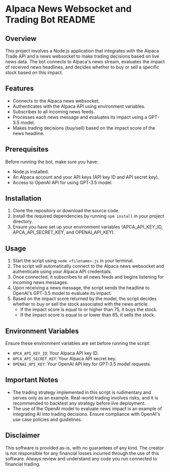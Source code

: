 # Alpaca News Websocket and Trading Bot README

## Overview

This project involves a Node.js application that integrates with the Alpaca Trade API and a news websocket to make trading decisions based on live news data. The bot connects to Alpaca's news stream, evaluates the impact of received news headlines, and decides whether to buy or sell a specific stock based on this impact.

## Features

- Connects to the Alpaca news websocket.
- Authenticates with the Alpaca API using environment variables.
- Subscribes to all incoming news feeds.
- Processes each news message and evaluates its impact using a GPT-3.5 model.
- Makes trading decisions (buy/sell) based on the impact score of the news headline.

## Prerequisites

Before running the bot, make sure you have:

- Node.js installed.
- An Alpaca account and your API keys (API key ID and API secret key).
- Access to OpenAI API for using GPT-3.5 model.

## Installation

1. Clone the repository or download the source code.
2. Install the required dependencies by running `npm install` in your project directory.
3. Ensure you have set up your environment variables (APCA_API_KEY_ID, APCA_API_SECRET_KEY, and OPENAI_API_KEY).

## Usage

1. Start the script using `node <filename>.js` in your terminal.
2. The script will automatically connect to the Alpaca news websocket and authenticate using your Alpaca API credentials.
3. Once connected, it subscribes to all news feeds and begins listening for incoming news messages.
4. Upon receiving a news message, the script sends the headline to OpenAI's GPT-3.5 model to evaluate its impact.
5. Based on the impact score returned by the model, the script decides whether to buy or sell the stock associated with the news article.
   - If the impact score is equal to or higher than 75, it buys the stock.
   - If the impact score is equal to or lower than 65, it sells the stock.

## Environment Variables

Ensure these environment variables are set before running the script:

- `APCA_API_KEY_ID`: Your Alpaca API key ID.
- `APCA_API_SECRET_KEY`: Your Alpaca API secret key.
- `OPENAI_API_KEY`: Your OpenAI API key for GPT-3.5 model requests.

## Important Notes

- The trading strategy implemented in this script is rudimentary and serves only as an example. Real-world trading involves risks, and it is recommended to backtest any strategy before live deployment.
- The use of the OpenAI model to evaluate news impact is an example of integrating AI into trading decisions. Ensure compliance with OpenAI's use case policies and guidelines.

## Disclaimer

This software is provided as-is, with no guarantees of any kind. The creator is not responsible for any financial losses incurred through the use of this software. Always review and understand any code you run connected to financial trading.
